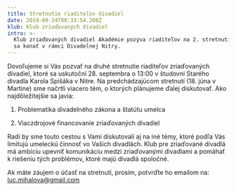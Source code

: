 ```yaml
---
title: Stretnutie riaditeľov divadiel
date: 2019-09-24T08:33:54.208Z
klub: Klub zriaďovaných divadiel
intro: >-
  Klub zriaďovaných divadiel Akadémie pozýva riaditeľov na 2. stretnutie, bude
  sa konať v rámci Divadelnej Nitry.
---
```

Dovoľujeme si Vás pozvať na druhé stretnutie riaditeľov zriaďovaných divadiel, ktoré sa uskutoční 28. septembra o 13:00 v študovni Starého divadla Karola Spišáka v Nitre. Na predchádzajúcom stretnutí (18. júna v Martine) sme načrtli viacero tém, o ktorých plánujeme ďalej diskutovať. Ako najdôležitejšie sa javia:

1.	Problematika divadelného zákona a štatútu umelca

2.	Viaczdrojové financovanie zriaďovaných divadiel 

Radi by sme touto cestou s Vami diskutovali aj na iné témy, ktoré podľa Vás limitujú umeleckú činnosť vo Vašich divadlách. Klub pre zriaďované divadlá má ambíciu upevniť komunikáciu medzi zriaďovanými divadlami a pomáhať k riešeniu tých problémov, ktoré majú divadlá spoločné.  

Ak máte záujem o účasť na stretnutí, prosím, potvrďte ho emailom na: luc.mihalova@gmail.com

